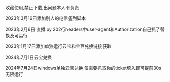 收藏使用,禁止下载,出问题本人不负责


2023年3月16日添加别人的电信签到脚本

2023年2月6日 直播.py 202行headers中user-agent和Authorization自己抓了替换及可运行

2023年1月17日添加单独运行云宝和金豆兑换链接获取

2024年7月1日云宝兑换

2024年7月24日windows单独云宝兑换   仅需要抓取你的ticket填入即可提前30s无限运行
